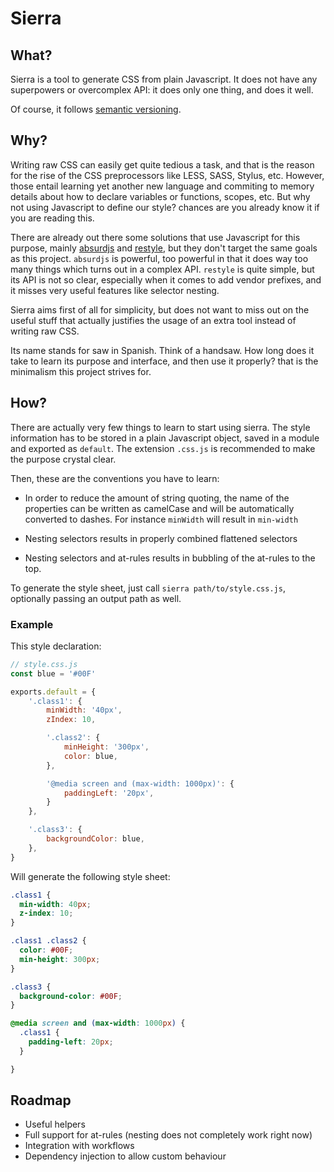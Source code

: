 # Sierra

## What?
Sierra is a tool to generate CSS from plain Javascript. It does not have any
superpowers or overcomplex API: it does only one thing, and does it well.

Of course, it follows [semantic versioning][semver].

## Why?
Writing raw CSS can easily get quite tedious a task, and that is the reason for the
rise of the CSS preprocessors like LESS, SASS, Stylus, etc. However, those entail
learning yet another new language and commiting to memory details about how to declare
variables or functions, scopes, etc.  But why not using Javascript to define our style? 
chances are you already know it if you are reading this. 

There are already out there some solutions that use Javascript 
for this purpose, mainly [absurdjs][absurdjs] and [restyle][restyle], but they don't target the 
same goals as this project. `absurdjs` is powerful, too powerful in that it does way too many things
which turns out in a complex API. `restyle` is quite simple, but its API is not so clear, especially
when it comes to add vendor prefixes, and it misses very useful features like selector nesting.

Sierra aims first of all for simplicity, but does not want to miss out on the useful stuff that 
actually justifies the usage of an extra tool instead of writing raw CSS.

Its name stands for saw in Spanish. Think of a handsaw. How long does it take to learn its purpose 
and interface, and then use it properly? that is the minimalism this project strives for.


## How?
There are actually very few things to learn to start using sierra. The style
information has to be stored in a plain Javascript object, saved in a module and 
exported as `default`. The extension `.css.js` is recommended to make the purpose crystal clear.

Then, these are the conventions you have to learn:

- In order to reduce the amount of string quoting, the name of the properties can be 
  written as camelCase and will be automatically converted to dashes. For instance 
  `minWidth` will result in `min-width`

- Nesting selectors results in properly combined flattened selectors

- Nesting selectors and at-rules results in bubbling of the at-rules to the top.

To generate the style sheet, just call `sierra path/to/style.css.js`, optionally
passing an output path as well.


### Example

This style declaration:

```javascript
// style.css.js
const blue = '#00F'

exports.default = {
    '.class1': {
        minWidth: '40px',
        zIndex: 10,

        '.class2': {
            minHeight: '300px',
            color: blue,
        },

        '@media screen and (max-width: 1000px)': {
            paddingLeft: '20px',
        }
    },

    '.class3': {
        backgroundColor: blue,
    },
}
```

Will generate the following style sheet:

```css
.class1 {
  min-width: 40px;
  z-index: 10;
}

.class1 .class2 {
  color: #00F;
  min-height: 300px;
}

.class3 {
  background-color: #00F;
}

@media screen and (max-width: 1000px) {
  .class1 {
    padding-left: 20px;
  }

}
```


## Roadmap
- Useful helpers
- Full support for at-rules (nesting does not completely work right now)
- Integration with workflows
- Dependency injection to allow custom behaviour

[semver]: http://semver.org/
[absurdjs]: http://absurdjs.com/
[restyle]: https://github.com/WebReflection/restyle#restyle
